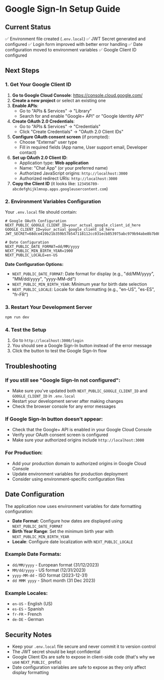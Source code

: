 # Google Sign-In Setup Guide

## Current Status
✅ Environment file created (`.env.local`)
✅ JWT Secret generated and configured
✅ Login form improved with better error handling
✅ Date configuration moved to environment variables
✅ Google Client ID configured

## Next Steps

### 1. Get Your Google Client ID

1. **Go to Google Cloud Console**: https://console.cloud.google.com/
2. **Create a new project** or select an existing one
3. **Enable APIs**:
   - Go to "APIs & Services" → "Library"
   - Search for and enable "Google+ API" or "Google Identity API"
4. **Create OAuth 2.0 Credentials**:
   - Go to "APIs & Services" → "Credentials"
   - Click "Create Credentials" → "OAuth 2.0 Client IDs"
5. **Configure OAuth consent screen** (if prompted):
   - Choose "External" user type
   - Fill in required fields (App name, User support email, Developer contact)
6. **Set up OAuth 2.0 Client ID**:
   - Application type: **Web application**
   - Name: "Chat App" (or your preferred name)
   - Authorized JavaScript origins: `http://localhost:3000`
   - Authorized redirect URIs: `http://localhost:3000`
7. **Copy the Client ID** (it looks like: `123456789-abcdefghijklmnop.apps.googleusercontent.com`)

### 2. Environment Variables Configuration

Your `.env.local` file should contain:

```env
# Google OAuth Configuration
NEXT_PUBLIC_GOOGLE_CLIENT_ID=your_actual_google_client_id_here
GOOGLE_CLIENT_ID=your_actual_google_client_id_here
JWT_SECRET=68dce419b21b359b57b547118112cc031ecb853975abc979b94abe8b7b088ead97968c350bb14e302936b9f73ede368adc6c541ca03ccec643bacd31fee339c9

# Date Configuration
NEXT_PUBLIC_DATE_FORMAT=dd/MM/yyyy
NEXT_PUBLIC_MIN_BIRTH_YEAR=1900
NEXT_PUBLIC_LOCALE=en-US
```

**Date Configuration Options:**
- `NEXT_PUBLIC_DATE_FORMAT`: Date format for display (e.g., "dd/MM/yyyy", "MM/dd/yyyy", "yyyy-MM-dd")
- `NEXT_PUBLIC_MIN_BIRTH_YEAR`: Minimum year for birth date selection
- `NEXT_PUBLIC_LOCALE`: Locale for date formatting (e.g., "en-US", "es-ES", "fr-FR")

### 3. Restart Your Development Server

```bash
npm run dev
```

### 4. Test the Setup

1. Go to `http://localhost:3000/login`
2. You should see a Google Sign-In button instead of the error message
3. Click the button to test the Google Sign-In flow

## Troubleshooting

### If you still see "Google Sign-In not configured":
- Make sure you've updated both `NEXT_PUBLIC_GOOGLE_CLIENT_ID` and `GOOGLE_CLIENT_ID` in `.env.local`
- Restart your development server after making changes
- Check the browser console for any error messages

### If Google Sign-In button doesn't appear:
- Check that the Google+ API is enabled in your Google Cloud Console
- Verify your OAuth consent screen is configured
- Make sure your authorized origins include `http://localhost:3000`

### For Production:
- Add your production domain to authorized origins in Google Cloud Console
- Update environment variables for production deployment
- Consider using environment-specific configuration files

## Date Configuration

The application now uses environment variables for date formatting configuration:

- **Date Format**: Configure how dates are displayed using `NEXT_PUBLIC_DATE_FORMAT`
- **Birth Year Range**: Set the minimum birth year with `NEXT_PUBLIC_MIN_BIRTH_YEAR`
- **Locale**: Configure date localization with `NEXT_PUBLIC_LOCALE`

### Example Date Formats:
- `dd/MM/yyyy` - European format (31/12/2023)
- `MM/dd/yyyy` - US format (12/31/2023)
- `yyyy-MM-dd` - ISO format (2023-12-31)
- `dd MMM yyyy` - Short month (31 Dec 2023)

### Example Locales:
- `en-US` - English (US)
- `es-ES` - Spanish
- `fr-FR` - French
- `de-DE` - German

## Security Notes

- Keep your `.env.local` file secure and never commit it to version control
- The JWT secret should be kept confidential
- Google Client IDs are safe to expose in client-side code (that's why we use `NEXT_PUBLIC_` prefix)
- Date configuration variables are safe to expose as they only affect display formatting 